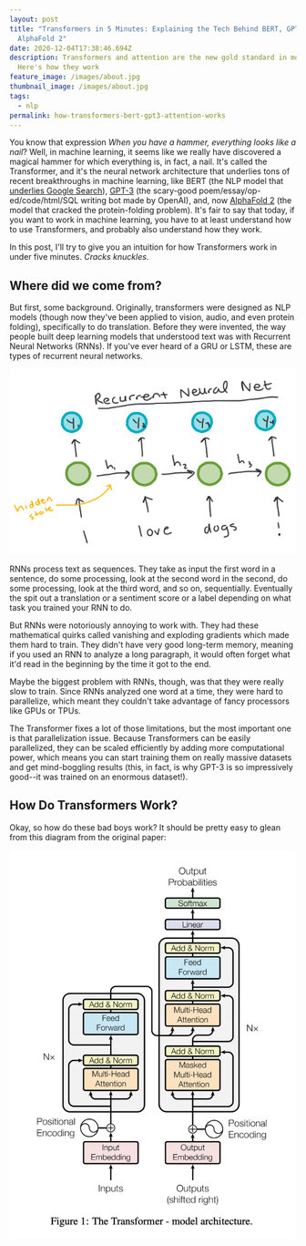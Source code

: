 ```yaml
---
layout: post
title: "Transformers in 5 Minutes: Explaining the Tech Behind BERT, GPT-3, and
  AlphaFold 2"
date: 2020-12-04T17:38:46.694Z
description: Transformers and attention are the new gold standard in modern NLP.
  Here's how they work
feature_image: /images/about.jpg
thumbnail_image: /images/about.jpg
tags:
  - nlp
permalink: how-transformers-bert-gpt3-attention-works
---
```

You know that expression *When you have a hammer, everything looks like a nail*? Well, in machine learning, it seems like we really have discovered a magical hammer for which everything is, in fact, a nail. It's called the Transformer, and it's the neural network architecture that underlies tons of recent breakthroughs in machine learning, like BERT (the NLP model that [underlies Google Search](https://blog.google/products/search/search-language-understanding-bert/)), [GPT-3](https://daleonai.com/gpt3-explained-fast) (the scary-good poem/essay/op-ed/code/html/SQL writing bot made by OpenAI), and, now [AlphaFold 2](https://deepmind.com/blog/article/alphafold-a-solution-to-a-50-year-old-grand-challenge-in-biology) (the model that cracked the protein-folding problem). It's fair to say that today, if you want to work in machine learning, you have to at least understand how to use Transformers, and probably also understand how they work.

In this post, I'll try to give you an intuition for how Transformers work in under five minutes. *Cracks knuckles*.

## Where did we come from?

But first, some background. Originally, transformers were designed as NLP models (though now they've been applied to vision, audio, and even protein folding), specifically to do translation. Before they were invented, the way people built deep learning models that understood text was with Recurrent Neural Networks (RNNs). If you've ever heard of a GRU or LSTM, these are types of recurrent neural networks.

![Diagram of RNN](/images/rnn-1.png "Simplified picture of a recurrent neural network")

RNNs process text as sequences. They take as input the first word in a sentence, do some processing, look at the second word in the second, do some processing, look at the third word, and so on, sequentially. Eventually the spit out a translation or a sentiment score or a label depending on what task you trained your RNN to do.

But RNNs were notoriously annoying to work with. They had these mathematical quirks called vanishing and exploding gradients which made them hard to train. They didn't have very good long-term memory, meaning if you used an RNN to analyze a long paragraph, it would often forget what it'd read in the beginning by the time it got to the end.

Maybe the biggest problem with RNNs, though, was that they were really slow to train. Since RNNs analyzed one word at a time, they were hard to parallelize, which meant they couldn't take advantage of fancy processors like GPUs or TPUs.

The Transformer fixes a lot of those limitations, but the most important one is that parallelization issue. Because Transformers can be easily parallelized, they can be scaled efficiently by adding more computational power, which means you can start training them on really massive datasets and get mind-boggling results (this, in fact, is why GPT-3 is so impressively good--it was trained on an enormous dataset!). 

## How Do Transformers Work?

Okay, so how do these bad boys work? It should be pretty easy to glean from this diagram from the original paper:

![Transformer architecture](/images/screen-shot-2020-12-04-at-1.11.31-pm.png "Transformer architecture")